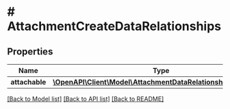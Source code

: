 # # AttachmentCreateDataRelationships

## Properties

Name | Type | Description | Notes
------------ | ------------- | ------------- | -------------
**attachable** | [**\OpenAPI\Client\Model\AttachmentDataRelationshipsAttachable**](AttachmentDataRelationshipsAttachable.md) |  |

[[Back to Model list]](../../README.md#models) [[Back to API list]](../../README.md#endpoints) [[Back to README]](../../README.md)
